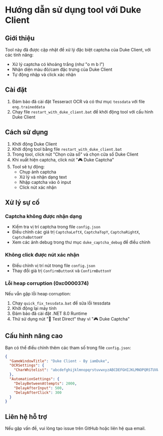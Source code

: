 # Hướng dẫn sử dụng tool với Duke Client

## Giới thiệu

Tool này đã được cập nhật để xử lý đặc biệt captcha của Duke Client, với các tính năng:

- Xử lý captcha có khoảng trắng (như "o m b l")
- Nhận diện màu đỏ/cam đặc trưng của Duke Client
- Tự động nhập và click xác nhận

## Cài đặt

1. Đảm bảo đã cài đặt Tesseract OCR và có thư mục `tessdata` với file `eng.traineddata`
2. Chạy file `restart_with_duke_client.bat` để khởi động tool với cấu hình Duke Client

## Cách sử dụng

1. Khởi động Duke Client
2. Khởi động tool bằng file `restart_with_duke_client.bat`
3. Trong tool, click nút "Chọn cửa sổ" và chọn cửa sổ Duke Client
4. Khi xuất hiện captcha, click nút "🎮 Duke Captcha"
5. Tool sẽ tự động:
   - Chụp ảnh captcha
   - Xử lý và nhận dạng text
   - Nhập captcha vào ô input
   - Click nút xác nhận

## Xử lý sự cố

### Captcha không được nhận dạng

- Kiểm tra vị trí captcha trong file `config.json`
- Điều chỉnh các giá trị `CaptchaLeftX`, `CaptchaTopY`, `CaptchaRightX`, `CaptchaBottomY`
- Xem các ảnh debug trong thư mục `duke_captcha_debug` để điều chỉnh

### Không click được nút xác nhận

- Điều chỉnh vị trí nút trong file `config.json`
- Thay đổi giá trị `ConfirmButtonX` và `ConfirmButtonY`

### Lỗi heap corruption (0xc0000374)

Nếu vẫn gặp lỗi heap corruption:

1. Chạy `quick_fix_tessdata.bat` để sửa lỗi tessdata
2. Khởi động lại máy tính
3. Đảm bảo đã cài đặt .NET 8.0 Runtime
4. Thử sử dụng nút "🔬 Test Direct" thay vì "🎮 Duke Captcha"

## Cấu hình nâng cao

Bạn có thể điều chỉnh thêm các tham số trong file `config.json`:

```json
{
  "GameWindowTitle": "Duke Client - By iamDuke",
  "OCRSettings": {
    "CharWhitelist": "abcdefghijklmnopqrstuvwxyzABCDEFGHIJKLMNOPQRSTUVWXYZ0123456789 "
  },
  "AutomationSettings": {
    "DelayBetweenAttempts": 2000,
    "DelayAfterInput": 500,
    "DelayAfterClick": 300
  }
}
```

## Liên hệ hỗ trợ

Nếu gặp vấn đề, vui lòng tạo issue trên GitHub hoặc liên hệ qua email.
